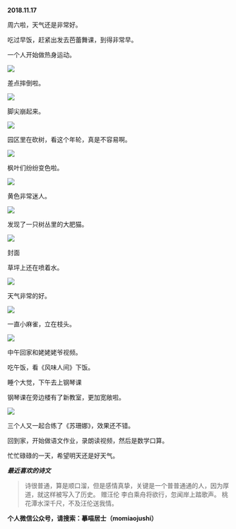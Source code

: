 
          
            
**2018.11.17**

周六啦，天气还是非常好。

吃过早饭，赶紧出发去芭蕾舞课，到得非常早。

一个人开始做热身运动。




![](img/51001-28fea81da71b9987.jpg)




差点摔倒啦。




![](img/51001-753ac3ada449fd31.jpg)




脚尖崩起来。




![](img/51001-8f9eb010584762ba.jpg)




园区里在砍树，看这个年轮，真是不容易啊。




![](img/51001-7f7b1d1d6c34ab58.jpg)




枫叶们纷纷变色啦。




![](img/51001-b2c342be2ec98533.jpg)




黄色非常迷人。




![](img/51001-be640f9249fb418b.jpg)




发现了一只树丛里的大肥猫。




![](img/51001-a7998cae8ab5828a.jpg)

封面


草坪上还在喷着水。




![](img/51001-622550f8edf2f707.jpg)




天气非常的好。




![](img/51001-e515f4fc8085e3ba.jpg)




一直小麻雀，立在枝头。




![](img/51001-a1478b06ea974913.jpg)




中午回家和姥姥姥爷视频。

吃午饭，看《风味人间》下饭。

睡个大觉，下午去上钢琴课

钢琴课在旁边楼有了新教室，更加宽敞啦。




![](img/51001-960321fe90fa80d1.jpg)




三个人又一起合练了《苏珊娜》，效果还不错。

回到家，开始做语文作业，录朗读视频，然后是数学口算。

忙忙碌碌的一天，希望明天还是好天气。


***最近喜欢的诗文***
>诗很普通，算是顺口溜，但是感情真挚，关键是一个普普通通的人，因为厚道，就这样被写入了历史。
赠汪伦
李白乘舟将欲行，忽闻岸上踏歌声。
桃花潭水深千尺，不及汪伦送我情。




**个人微信公众号，请搜索：摹喵居士（momiaojushi）**

          
        